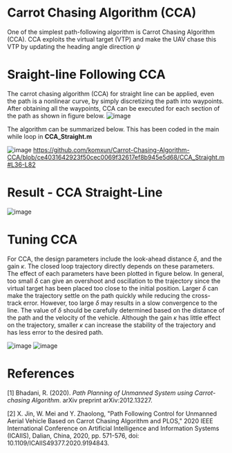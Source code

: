 # Carrot Chasing Algorithm (CCA)
One of the simplest path-following algorithm is Carrot Chasing Algorithm (CCA). CCA exploits the virtual target (VTP) and make the UAV chase this VTP by updating the 
heading angle direction $\psi$ 

# Sraight-line Following CCA
The carrot chasing algorithm (CCA) for straight line can be applied, even the path is a nonlinear curve, by simply discretizing the path into waypoints. After obtaining all the waypoints, CCA can be executed for each section of the path as shown in figure below. 
![image](https://github.com/komxun/Carrot-Chasing-Algorithm-CCA/assets/133139057/3ce249e2-ea7d-4bab-9226-0e3b49112eaa)

The algorithm can be summarized below. This has been coded in the main while loop in **CCA_Straight.m**

![image](https://github.com/komxun/Carrot-Chasing-Algorithm-CCA/assets/133139057/8d2d5987-c5ef-48ba-97b2-c8ab054d71a9)
https://github.com/komxun/Carrot-Chasing-Algorithm-CCA/blob/ce4031642923f50cec0069f32617ef8b945e5d68/CCA_Straight.m#L36-L82


# Result - CCA Straight-Line
![image](https://github.com/komxun/Carrot-Chasing-Algorithm-CCA/assets/133139057/fdc6446a-bfde-43dc-aee3-c50c7efd85c1)


# Tuning CCA
For CCA, the design parameters include the look-ahead distance $\delta$, and the gain $\kappa$. The closed loop trajectory directly depends on these parameters. The effect of each parameters have been plotted in figure below. In general, too small $\delta$ can give an overshoot and oscillation to the trajectory since the virtual target has been placed too close to the initial position. Larger $\delta$ can make the trajectory settle on the path quickly while reducing the cross-track error. However, too large $\delta$ may results in a slow convergence to the line. The value of $\delta$ should be carefully determined based on the distance of the path and the velocity of the vehicle. Although the gain $\kappa$ has little effect on the trajectory, smaller $\kappa$ can increase the stability of the trajectory and has less error to the desired path.

![image](https://github.com/komxun/Carrot-Chasing-Algorithm-CCA/assets/133139057/05f944c0-a825-4ca4-8312-5afebf80f5e4)
![image](https://github.com/komxun/Carrot-Chasing-Algorithm-CCA/assets/133139057/a14caa51-e0a3-485b-aef7-f74c30104693)


# References
[1] Bhadani, R. (2020). _Path Planning of Unmanned System using Carrot-chasing Algorithm_. arXiv preprint arXiv:2012.13227.

[2] X. Jin, W. Mei and Y. Zhaolong, "Path Following Control for Unmanned Aerial Vehicle Based on Carrot Chasing Algorithm and PLOS," 2020 IEEE International Conference on Artificial Intelligence and Information Systems (ICAIIS), Dalian, China, 2020, pp. 571-576, doi: 10.1109/ICAIIS49377.2020.9194843.
